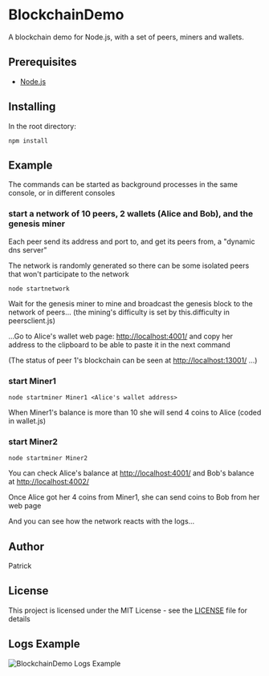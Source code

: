 # BlockchainDemo
A blockchain demo for Node.js, with a set of peers, miners and wallets. 

## Prerequisites

* [Node.js](https://nodejs.org)

## Installing

In the root directory:

```
npm install
```
## Example

The commands can be started as background processes in the same console, or in different consoles 

### start a network of 10 peers, 2 wallets (Alice and Bob), and the genesis miner

Each peer send its address and port to, and get its peers from, a "dynamic dns server" 

The network is randomly generated so there can be some isolated peers that won't participate to the network

```
node startnetwork
```
Wait for the genesis miner to mine and broadcast the genesis block to the network of peers... (the mining's difficulty is set by this.difficulty in peersclient.js)

...Go to Alice's wallet web page: [http://localhost:4001/](http://localhost:4001/) and copy her address to the clipboard to be able to paste it in the next command

(The status of peer 1's blockchain can be seen at [http://localhost:13001/](http://localhost:13001/) ...)

### start Miner1

```
node startminer Miner1 <Alice's wallet address>
```
When Miner1's balance is more than 10 she will send 4 coins to Alice (coded in wallet.js)

### start Miner2

```
node startminer Miner2
```
You can check Alice's balance at [http://localhost:4001/](http://localhost:4001/) and Bob's balance at [http://localhost:4002/](http://localhost:4002/)

Once Alice got her 4 coins from Miner1, she can send coins to Bob from her web page

And you can see how the network reacts with the logs...

## Author

Patrick

## License

This project is licensed under the MIT License - see the [LICENSE](LICENSE) file for details

## Logs Example

![BlockchainDemo Logs Example](https://patrickasia.github.io/BlockchainDemo/img/logs.png)

